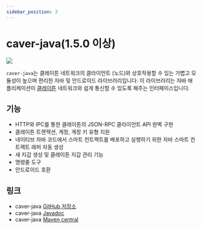 ```yaml
---
sidebar_position: 3
---
```


# caver-java(1.5.0 이상)

![](/img/references/klaytnXcaver-java.png)

`caver-java`는 클레이튼 네트워크의 클라이언트 \(노드\)와 상호작용할 수 있는 가볍고 모듈성이 높으며 편리한 자바 및 안드로이드 라이브러리입니다: 이 라이브러리는 자바 애플리케이션이 [클레이튼](https://www.klaytn.com) 네트워크와 쉽게 통신할 수 있도록 해주는 인터페이스입니다.

## 기능 <a id="features"></a>

* HTTP와 IPC를 통한 클레이튼의 JSON-RPC 클라이언트 API 완벽 구현
* 클레이튼 트랜잭션, 계정, 계정 키 유형 지원
* 네이티브 자바 코드에서 스마트 컨트랙트를 배포하고 실행하기 위한 자바 스마트 컨트랙트 래퍼 자동 생성
* 새 지갑 생성 및 클레이튼 지갑 관리 기능
* 명령줄 도구
* 안드로이드 호환

## 링크 <a id="links"></a>

* caver-java [GitHub 저장소](https://www.klaytn.com)
* caver-java [Javadoc](https://github.com/klaytn/caver-java)
* caver-java [Maven central](https://javadoc.io/doc/com.klaytn.caver/core)
